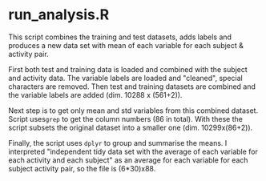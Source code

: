 # run_analysis.R

This script combines the training and test datasets, adds labels and produces a new data set with mean of each variable for each subject & activity pair.

First both test and training data is loaded and combined with the subject and activity data. The variable labels are loaded and "cleaned", special characters are removed. Then test and training datasets are combined and the variable labels are added (dim. 10288 x (561+2)). 

Next step is to get only mean and std variables from this combined dataset. Script uses`grep` to get the column numbers (86 in total). With these the script subsets the original dataset into a smaller one (dim. 10299x(86+2)). 

Finally, the script uses `dplyr` to group and summarise the means. I interpreted "independent tidy data set with the average of each variable for each activity and each subject" as an average for each variable for each subject activity pair, so the file is (6*30)x88.
